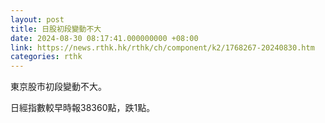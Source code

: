 ```yaml
---
layout: post
title: 日股初段變動不大
date: 2024-08-30 08:17:41.000000000 +08:00
link: https://news.rthk.hk/rthk/ch/component/k2/1768267-20240830.htm
categories: rthk
---
```


東京股市初段變動不大。

日經指數較早時報38360點，跌1點。
